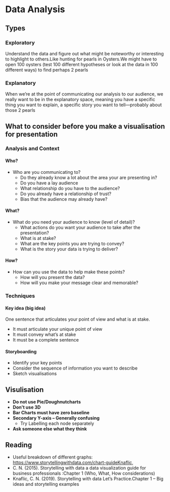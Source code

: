 # Data Analysis
## Types
### Exploratory
Understand the data and figure out what might be noteworthy or interesting to highlight to others.Like hunting for pearls in Oysters.We might have to open 100 oysters (test 100 different hypotheses or look at the data in 100 different ways) to find perhaps 2 pearls
### Explanatory
When we’re at the point of communicating our analysis to our audience, we really want to be in the explanatory space, meaning you have a specific thing you want to explain, a specific story you want to tell—probably about those 2 pearls
## What to consider before you make a visualisation for presentation
### Analysis and Context
#### Who?
- Who are you communicating to?
	- Do they already know a lot about the area your are presenting in? 
	- Do you have a lay audience
	- What relationship do you have to the audience?
	- Do you already have a relationship of trust?
	- Bias that the audience may already have?
#### What?
- What do you need your audience to know (level of detail)?
	- What actions do you want your audience to take after the presentation?
	- What is at stake?
	- What are the key points you are trying to convey?
	- What is the story your data is trying to deliver?
#### How?
- How can you use the data to help make these points?
	- How will you present the data?
	- How will you make your message clear and memorable?
### Techniques
#### Key idea (big idea)
One sentence that articulates your point of view and what is at stake.
- It must articulate your unique point of view
- It must convey what’s at stake
- It must be a complete sentence
#### Storyboarding
- Identify your key points
- Consider the sequence of information you want to describe
- Sketch visualisations

## Visulisation
- **Do not use Pie/Doughnutcharts**
- **Don't use 3D**
- **Bar Charts must have zero baseline**
- **Secondary Y-axis – Generally confusing**
	- Try Labelling each node separately
- **Ask someone else what they think**
## Reading
- Useful breakdown of different graphs: https://www.storytellingwithdata.com/chart-guideKnaflic, 
- C. N. (2015). Storytelling with data a data visualization guide for business professionals :Chapter 1 (Who, What, How considerations)
- Knaflic, C. N. (2019). Storytelling with data Let’s Practice.Chapter 1 – Big ideas and storytelling examples